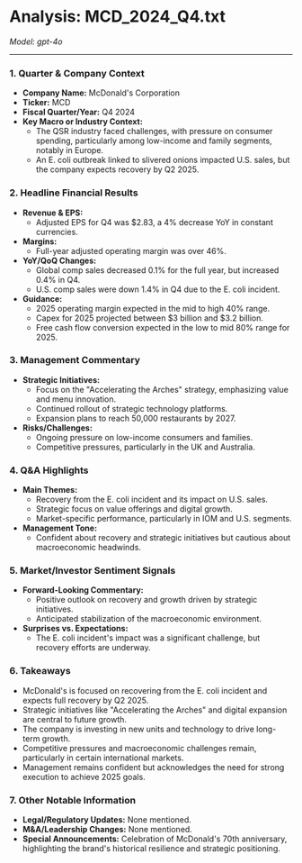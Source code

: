 # Analysis: MCD_2024_Q4.txt

*Model: gpt-4o*

---

### 1. Quarter & Company Context
- **Company Name:** McDonald's Corporation
- **Ticker:** MCD
- **Fiscal Quarter/Year:** Q4 2024
- **Key Macro or Industry Context:**
  - The QSR industry faced challenges, with pressure on consumer spending, particularly among low-income and family segments, notably in Europe.
  - An E. coli outbreak linked to slivered onions impacted U.S. sales, but the company expects recovery by Q2 2025.

### 2. Headline Financial Results
- **Revenue & EPS:**
  - Adjusted EPS for Q4 was $2.83, a 4% decrease YoY in constant currencies.
- **Margins:**
  - Full-year adjusted operating margin was over 46%.
- **YoY/QoQ Changes:**
  - Global comp sales decreased 0.1% for the full year, but increased 0.4% in Q4.
  - U.S. comp sales were down 1.4% in Q4 due to the E. coli incident.
- **Guidance:**
  - 2025 operating margin expected in the mid to high 40% range.
  - Capex for 2025 projected between $3 billion and $3.2 billion.
  - Free cash flow conversion expected in the low to mid 80% range for 2025.

### 3. Management Commentary
- **Strategic Initiatives:**
  - Focus on the "Accelerating the Arches" strategy, emphasizing value and menu innovation.
  - Continued rollout of strategic technology platforms.
  - Expansion plans to reach 50,000 restaurants by 2027.
- **Risks/Challenges:**
  - Ongoing pressure on low-income consumers and families.
  - Competitive pressures, particularly in the UK and Australia.

### 4. Q&A Highlights
- **Main Themes:**
  - Recovery from the E. coli incident and its impact on U.S. sales.
  - Strategic focus on value offerings and digital growth.
  - Market-specific performance, particularly in IOM and U.S. segments.
- **Management Tone:**
  - Confident about recovery and strategic initiatives but cautious about macroeconomic headwinds.

### 5. Market/Investor Sentiment Signals
- **Forward-Looking Commentary:**
  - Positive outlook on recovery and growth driven by strategic initiatives.
  - Anticipated stabilization of the macroeconomic environment.
- **Surprises vs. Expectations:**
  - The E. coli incident's impact was a significant challenge, but recovery efforts are underway.

### 6. Takeaways
- McDonald's is focused on recovering from the E. coli incident and expects full recovery by Q2 2025.
- Strategic initiatives like "Accelerating the Arches" and digital expansion are central to future growth.
- The company is investing in new units and technology to drive long-term growth.
- Competitive pressures and macroeconomic challenges remain, particularly in certain international markets.
- Management remains confident but acknowledges the need for strong execution to achieve 2025 goals.

### 7. Other Notable Information
- **Legal/Regulatory Updates:** None mentioned.
- **M&A/Leadership Changes:** None mentioned.
- **Special Announcements:** Celebration of McDonald's 70th anniversary, highlighting the brand's historical resilience and strategic positioning.